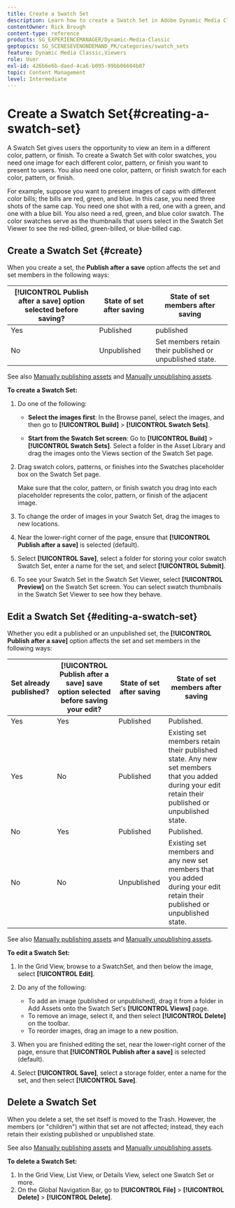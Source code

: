 ```yaml
---
title: Create a Swatch Set
description: Learn how to create a Swatch Set in Adobe Dynamic Media Classic.
contentOwner: Rick Brough
content-type: reference
products: SG_EXPERIENCEMANAGER/Dynamic-Media-Classic
geptopics: SG_SCENESEVENONDEMAND_PK/categories/swatch_sets
feature: Dynamic Media Classic,Viewers
role: User
exl-id: 426b6e6b-daed-4ca6-b095-99bb06604b07
topic: Content Management
level: Intermediate
---
```

# Create a Swatch Set{#creating-a-swatch-set}

A Swatch Set gives users the opportunity to view an item in a different color, pattern, or finish. To create a Swatch Set with color swatches, you need one image for each different color, pattern, or finish you want to present to users. You also need one color, pattern, or finish swatch for each color, pattern, or finish.

For example, suppose you want to present images of caps with different color bills; the bills are red, green, and blue. In this case, you need three shots of the same cap. You need one shot with a red, one with a green, and one with a blue bill. You also need a red, green, and blue color swatch. The color swatches serve as the thumbnails that users select in the Swatch Set Viewer to see the red-billed, green-billed, or blue-billed cap.

## Create a Swatch Set {#create}

When you create a set, the **Publish after a save** option affects the set and set members in the following ways:

| **[!UICONTROL Publish after a save]** option selected before saving? | State of set after saving | State of set members after saving |
| --- | --- | --- |
| Yes | Published | published |
| No | Unpublished | Set members retain their published or unpublished state. |

See also [Manually publishing assets](publishing-files.md#manually_publishing_assets) and [Manually unpublishing assets](publishing-files.md#manually_unpublishing_assets).

**To create a Swatch Set:**

1. Do one of the following:

   * **Select the images first**: In the Browse panel, select the images, and then go to **[!UICONTROL Build]** > **[!UICONTROL Swatch Sets]**.

   * **Start from the Swatch Set screen**: Go to **[!UICONTROL Build]** > **[!UICONTROL Swatch Sets]**. Select a folder in the Asset Library and drag the images onto the Views section of the Swatch Set page.

1. Drag swatch colors, patterns, or finishes into the Swatches placeholder box on the Swatch Set page.

   Make sure that the color, pattern, or finish swatch you drag into each placeholder represents the color, pattern, or finish of the adjacent image.

1. To change the order of images in your Swatch Set, drag the images to new locations.
1. Near the lower-right corner of the page, ensure that **[!UICONTROL Publish after a save]** is selected (default).
1. Select **[!UICONTROL Save]**, select a folder for storing your color swatch Swatch Set, enter a name for the set, and select **[!UICONTROL Submit]**.
1. To see your Swatch Set in the Swatch Set Viewer, select **[!UICONTROL Preview]** on the Swatch Set screen. You can select swatch thumbnails in the Swatch Set Viewer to see how they behave.

## Edit a Swatch Set {#editing-a-swatch-set}

Whether you edit a published or an unpublished set, the **[!UICONTROL Publish after a save]** option affects the set and set members in the following ways:

| Set already published? | **[!UICONTROL Publish after a save]** save option selected before saving your edit?|State of set after saving | State of set members after saving |
|--- | --- | --- | --- |
| Yes | Yes | Published | Published. |
|Yes | No | Published | Existing set members retain their published state. Any new set members that you added during your edit retain their published or unpublished state. |
| No | Yes | Published | Published. |
| No | No | Unpublished | Existing set members and any new set members that you added during your edit retain their published or unpublished state. |

See also [Manually publishing assets](publishing-files.md#manually_publishing_assets) and [Manually unpublishing assets](publishing-files.md#manually_unpublishing_assets).

**To edit a Swatch Set:**

1. In the Grid View, browse to a SwatchSet, and then below the image, select **[!UICONTROL Edit]**.
1. Do any of the following:

    * To add an image (published or unpublished), drag it from a folder in Add Assets onto the Swatch Set's **[!UICONTROL Views]** page.
    * To remove an image, select it, and then select **[!UICONTROL Delete]** on the toolbar.
    * To reorder images, drag an image to a new position.

1. When you are finished editing the set, near the lower-right corner of the page, ensure that **[!UICONTROL Publish after a save]** is selected (default).
1. Select **[!UICONTROL Save]**, select a storage folder, enter a name for the set, and then select **[!UICONTROL Save]**.

## Delete a Swatch Set

When you delete a set, the set itself is moved to the Trash. However, the members (or "children") within that set are not affected; instead, they each retain their existing published or unpublished state.

See also [Manually publishing assets](publishing-files.md#manually_publishing_assets) and [Manually unpublishing assets](publishing-files.md#manually_unpublishing_assets).

**To delete a Swatch Set:**

1. In the Grid View, List View, or Details View, select one Swatch Set or more.
1. On the Global Navigation Bar, go to **[!UICONTROL File]** > **[!UICONTROL Delete]** > **[!UICONTROL Delete]**.
